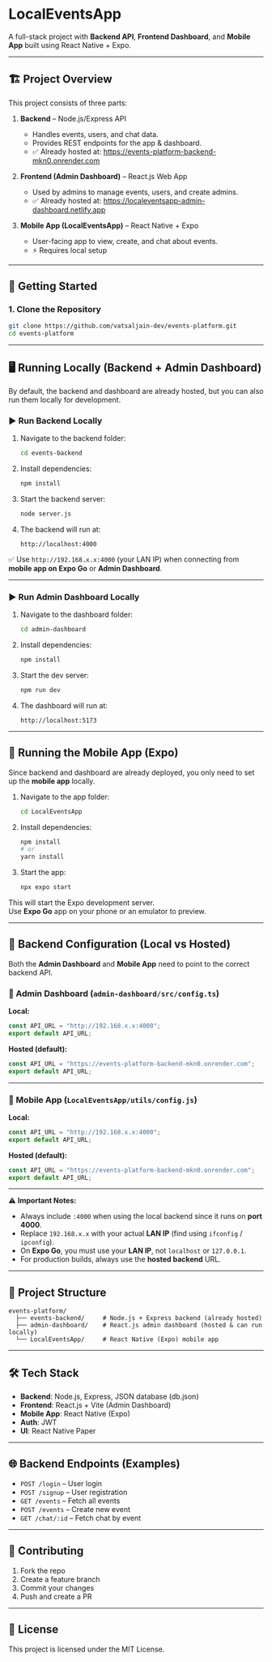 # LocalEventsApp

A full-stack project with **Backend API**, **Frontend Dashboard**, and **Mobile App** built using React Native + Expo.

---

## 🏗️ Project Overview

This project consists of three parts:

1. **Backend** – Node.js/Express API  
   - Handles events, users, and chat data.  
   - Provides REST endpoints for the app & dashboard.  
   - ✅ Already hosted at: https://events-platform-backend-mkn0.onrender.com  

2. **Frontend (Admin Dashboard)** – React.js Web App  
   - Used by admins to manage events, users, and create admins.  
   - ✅ Already hosted at: https://localeventsapp-admin-dashboard.netlify.app  

3. **Mobile App (LocalEventsApp)** – React Native + Expo  
   - User-facing app to view, create, and chat about events.  
   - ⚡ Requires local setup  

---

## 🚀 Getting Started

### 1. Clone the Repository
```bash
git clone https://github.com/vatsaljain-dev/events-platform.git
cd events-platform
```

---

## 🖥️ Running Locally (Backend + Admin Dashboard)

By default, the backend and dashboard are already hosted, but you can also run them locally for development.

### ▶️ Run Backend Locally
1. Navigate to the backend folder:
   ```bash
   cd events-backend
   ```
2. Install dependencies:
   ```bash
   npm install
   ```
3. Start the backend server:
   ```bash
   node server.js
   ```
4. The backend will run at:
   ```
   http://localhost:4000
   ```

✅ Use `http://192.168.x.x:4000` (your LAN IP) when connecting from **mobile app on Expo Go** or **Admin Dashboard**.

---

### ▶️ Run Admin Dashboard Locally
1. Navigate to the dashboard folder:
   ```bash
   cd admin-dashboard
   ```
2. Install dependencies:
   ```bash
   npm install
   ```
3. Start the dev server:
   ```bash
   npm run dev
   ```
4. The dashboard will run at:
   ```
   http://localhost:5173
   ```

---

## 📱 Running the Mobile App (Expo)

Since backend and dashboard are already deployed, you only need to set up the **mobile app** locally.

1. Navigate to the app folder:
   ```bash
   cd LocalEventsApp
   ```
2. Install dependencies:
   ```bash
   npm install
   # or
   yarn install
   ```
3. Start the app:
   ```bash
   npx expo start
   ```

This will start the Expo development server.  
Use **Expo Go** app on your phone or an emulator to preview.

---

## 🔧 Backend Configuration (Local vs Hosted)

Both the **Admin Dashboard** and **Mobile App** need to point to the correct backend API.

### 📌 Admin Dashboard (`admin-dashboard/src/config.ts`)
**Local:**
```ts
const API_URL = "http://192.168.x.x:4000";
export default API_URL;
```

**Hosted (default):**
```ts
const API_URL = "https://events-platform-backend-mkn0.onrender.com";
export default API_URL;
```

---

### 📌 Mobile App (`LocalEventsApp/utils/config.js`)
**Local:**
```js
const API_URL = "http://192.168.x.x:4000";
export default API_URL;
```

**Hosted (default):**
```js
const API_URL = "https://events-platform-backend-mkn0.onrender.com";
export default API_URL;
```

---

⚠️ **Important Notes:**  
- Always include `:4000` when using the local backend since it runs on **port 4000**.  
- Replace `192.168.x.x` with your actual **LAN IP** (find using `ifconfig` / `ipconfig`).  
- On **Expo Go**, you must use your **LAN IP**, not `localhost` or `127.0.0.1`.  
- For production builds, always use the **hosted backend** URL.  

---

## 📂 Project Structure

```
events-platform/
  ├── events-backend/     # Node.js + Express backend (already hosted)
  ├── admin-dashboard/    # React.js admin dashboard (hosted & can run locally)
  └── LocalEventsApp/     # React Native (Expo) mobile app
```

---

## 🛠️ Tech Stack

- **Backend**: Node.js, Express, JSON database (db.json)  
- **Frontend**: React.js + Vite (Admin Dashboard)  
- **Mobile App**: React Native (Expo)  
- **Auth**: JWT  
- **UI**: React Native Paper  

---

## 🌐 Backend Endpoints (Examples)

- `POST /login` – User login  
- `POST /signup` – User registration  
- `GET /events` – Fetch all events  
- `POST /events` – Create new event  
- `GET /chat/:id` – Fetch chat by event  

---

## 🤝 Contributing

1. Fork the repo  
2. Create a feature branch  
3. Commit your changes  
4. Push and create a PR  

---

## 📜 License

This project is licensed under the MIT License.
